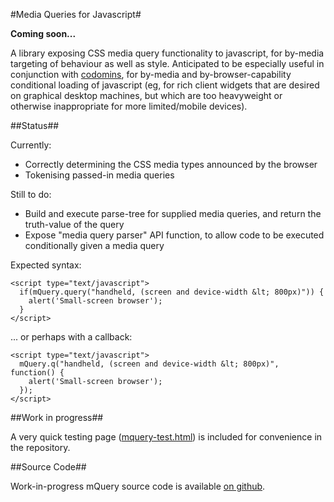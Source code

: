#Media Queries for Javascript#
			
**Coming soon...**
			
A library exposing CSS media query functionality to javascript, for by-media targeting of behaviour as well as style.  Anticipated to be especially useful in conjunction with [codomins](http://www.shaper-labs.com/projects/codomins/), for by-media and by-browser-capability conditional loading of javascript (eg, for rich client widgets that are desired on graphical desktop machines, but which are too heavyweight or otherwise inappropriate for more limited/mobile devices).
			
##Status##
			
Currently:

* Correctly determining the CSS media types announced by the browser
* Tokenising passed-in media queries
			
Still to do:

* Build and execute parse-tree for supplied media queries, and return the truth-value of the query
* Expose "media query parser" API function, to allow code to be executed conditionally given a media query

Expected syntax:

    <script type="text/javascript">
      if(mQuery.query("handheld, (screen and device-width &lt; 800px)")) {
        alert('Small-screen browser');
      }
    </script>

... or perhaps with a callback:
			
    <script type="text/javascript">
      mQuery.q("handheld, (screen and device-width &lt; 800px)", function() {
        alert('Small-screen browser');
      });
    </script>

##Work in progress##

A very quick testing page ([mquery-test.html](http://www.shaper-labs.com/projects/mquery/mquery-test.html)) is included for convenience in the repository.

##Source Code##

Work-in-progress mQuery source code is available [on github](http://www.github.com/shaper-pmp/mquery).
